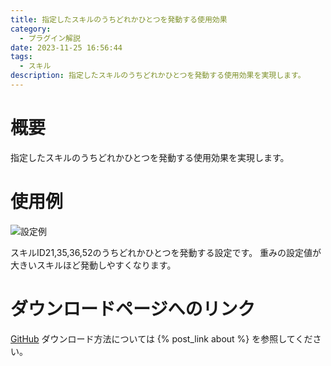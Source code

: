 ```yaml
---
title: 指定したスキルのうちどれかひとつを発動する使用効果
category:
  - プラグイン解説
date: 2023-11-25 16:56:44
tags:
  - スキル
description: 指定したスキルのうちどれかひとつを発動する使用効果を実現します。
---
```


# 概要

指定したスキルのうちどれかひとつを発動する使用効果を実現します。

# 使用例

![設定例](random-skill.png "設定例")

スキルID21,35,36,52のうちどれかひとつを発動する設定です。
重みの設定値が大きいスキルほど発動しやすくなります。

# ダウンロードページへのリンク

[GitHub](https://github.com/elleonard/DarkPlasma-MZ-Plugins/blob/release/DarkPlasma_RandomSkill.js)
ダウンロード方法については {% post_link about %} を参照してください。
